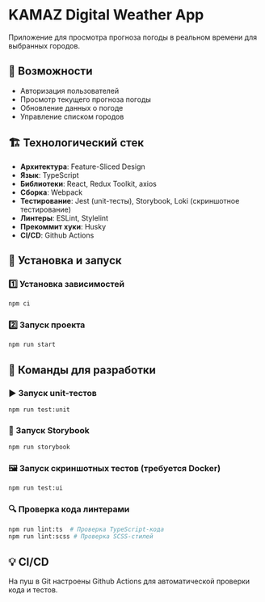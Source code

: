 # KAMAZ Digital Weather App

Приложение для просмотра прогноза погоды в реальном времени для выбранных городов.

## 🚀 Возможности
- Авторизация пользователей
- Просмотр текущего прогноза погоды
- Обновление данных о погоде
- Управление списком городов

## 🏗 Технологический стек
- **Архитектура**: Feature-Sliced Design
- **Язык**: TypeScript
- **Библиотеки**: React, Redux Toolkit, axios
- **Сборка**: Webpack
- **Тестирование**: Jest (unit-тесты), Storybook, Loki (скриншотное тестирование)
- **Линтеры**: ESLint, Stylelint
- **Прекоммит хуки**: Husky
- **CI/CD**: Github Actions

## 🔧 Установка и запуск

### 1️⃣ Установка зависимостей
```sh
npm ci
```

### 2️⃣ Запуск проекта
```sh
npm run start
```

## 📌 Команды для разработки

### ▶ Запуск unit-тестов
```sh
npm run test:unit
```

### 🎨 Запуск Storybook
```sh
npm run storybook
```

### 🖼 Запуск скриншотных тестов (требуется Docker)
```sh
npm run test:ui
```

### 🔍 Проверка кода линтерами
```sh
npm run lint:ts  # Проверка TypeScript-кода
npm run lint:scss # Проверка SCSS-стилей
```

## 💡 CI/CD
На пуш в Git настроены Github Actions для автоматической проверки кода и тестов.


